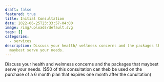 ```yaml
---
draft: false
featured: true
title: Initial Consultation
date: 2022-06-25T23:33:57-04:00
image: /img/uploads/default.svg
tags: []
categories:
  - services
description: Discuss your health/ wellness concerns and the packages that
  maybest serve your needs.
---
```


Discuss your health and welnness concerns and the packages that maybest serve your needs. ($50 of this consultation can theb be used on the purchase of a 6 month plan that expires one month after the conultation)